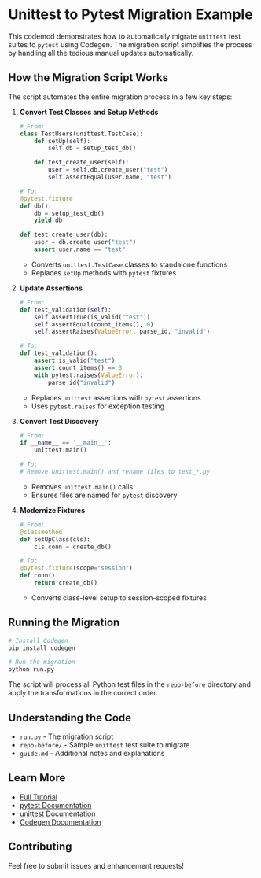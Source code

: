# Unittest to Pytest Migration Example

This codemod demonstrates how to automatically migrate `unittest` test suites to `pytest` using Codegen. The migration script simplifies the process by handling all the tedious manual updates automatically.

## How the Migration Script Works

The script automates the entire migration process in a few key steps:

1. **Convert Test Classes and Setup Methods**
   ```python
   # From:
   class TestUsers(unittest.TestCase):
       def setUp(self):
           self.db = setup_test_db()

       def test_create_user(self):
           user = self.db.create_user("test")
           self.assertEqual(user.name, "test")

   # To:
   @pytest.fixture
   def db():
       db = setup_test_db()
       yield db

   def test_create_user(db):
       user = db.create_user("test")
       assert user.name == "test"
   ```
   - Converts `unittest.TestCase` classes to standalone functions
   - Replaces `setUp` methods with `pytest` fixtures

2. **Update Assertions**
   ```python
   # From:
   def test_validation(self):
       self.assertTrue(is_valid("test"))
       self.assertEqual(count_items(), 0)
       self.assertRaises(ValueError, parse_id, "invalid")

   # To:
   def test_validation():
       assert is_valid("test")
       assert count_items() == 0
       with pytest.raises(ValueError):
           parse_id("invalid")
   ```
   - Replaces `unittest` assertions with `pytest` assertions
   - Uses `pytest.raises` for exception testing

3. **Convert Test Discovery**
   ```python
   # From:
   if __name__ == '__main__':
       unittest.main()

   # To:
   # Remove unittest.main() and rename files to test_*.py
   ```
   - Removes `unittest.main()` calls
   - Ensures files are named for `pytest` discovery

4. **Modernize Fixtures**
   ```python
   # From:
   @classmethod
   def setUpClass(cls):
       cls.conn = create_db()

   # To:
   @pytest.fixture(scope="session")
   def conn():
       return create_db()
   ```
   - Converts class-level setup to session-scoped fixtures

## Running the Migration

```bash
# Install Codegen
pip install codegen

# Run the migration
python run.py
```

The script will process all Python test files in the `repo-before` directory and apply the transformations in the correct order.

## Understanding the Code

- `run.py` - The migration script
- `repo-before/` - Sample `unittest` test suite to migrate
- `guide.md` - Additional notes and explanations

## Learn More

- [Full Tutorial](https://docs.codegen.com/tutorials/unittest-to-pytest)
- [pytest Documentation](https://docs.pytest.org/)
- [unittest Documentation](https://docs.python.org/3/library/unittest.html)
- [Codegen Documentation](https://docs.codegen.com)

## Contributing

Feel free to submit issues and enhancement requests!
